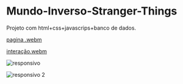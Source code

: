 # Mundo-Inverso-Stranger-Things
Projeto com html+css+javascrips+banco de dados.


[pagina .webm](https://user-images.githubusercontent.com/103552387/186833910-4b218114-a196-4e06-bf18-5a64d07d7608.webm)


[interação.webm](https://user-images.githubusercontent.com/103552387/186834011-7a05ebea-7cb5-4254-8770-1697d9bf5ae2.webm)


![responsivo](https://user-images.githubusercontent.com/103552387/186834103-a5adedbd-597d-4408-8e2e-6fcbcfd624ca.PNG)


![responsivo 2](https://user-images.githubusercontent.com/103552387/186834098-33e1bc80-7a46-4ba9-82a8-7c0fe93a2e4b.PNG)
